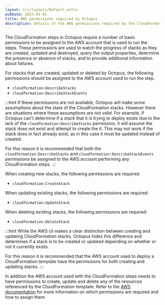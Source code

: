 ```yaml
---
layout: src/layouts/Default.astro
pubDate: 2023-01-01
title: AWS permissions required by Octopus
description: Details of the AWS permissions required by the CloudFormation steps in Octopus.
---
```


The CloudFormation steps in Octopus require a number of basic permissions to be assigned to the AWS account that is used to run the steps. These permissions are used to watch the progress of stacks as they are created, updated and destroyed, query the output properties, determine the presence or absence of stacks, and to provide additional information about failures.

For stacks that are created, updated or deleted by Octopus, the following permissions should be assigned to the AWS account used to run the step.

* `cloudformation:DescribeStacks`
* `cloudformation:DescribeStackEvents`

:::hint
If these permissions are not available, Octopus will make some assumptions about the state of the CloudFormation stacks. However there are situations where these assumptions are not valid. For example, if Octopus can't determine if a stack that it is trying to deploy exists due to the lack of the `cloudformation:DescribeStacks` permission, it will assume the stack does not exist and attempt to create the it. This may not work if the stack does in fact already exist, as in this case it must be updated instead of created.

For this reason it is recommended that both the `cloudformation:DescribeStacks` and `cloudformation:DescribeStackEvents` permissions be assigned to the AWS account performing any CloudFormation steps.
:::

When creating new stacks, the following permissions are required:

* `cloudformation:CreateStack`

When updating existing stacks, the following permissions are required:

* `cloudformation:UpdateStack`

When deleting existing stacks, the following permissions are required:

* `cloudformation:DeleteStack`

:::hint
While the AWS cli makes a clear distinction between creating and updating CloudFormation stacks, Octopus hides this difference and determines if a stack is to be created or updated depending on whether or not it currently exists.

For this reason it is recommended that the AWS account used to deploy a CloudFormation template have the permissions for both creating and updating stacks.
:::

In addition the AWS account used with the CloudFormation steps needs to have permissions to create, update and delete any of the resources referenced by the CloudFormation template. Refer to the [AWS documentation](https://docs.aws.amazon.com/IAM/latest/UserGuide/introduction.html) for more information on which permissions are required and how to assign them.

